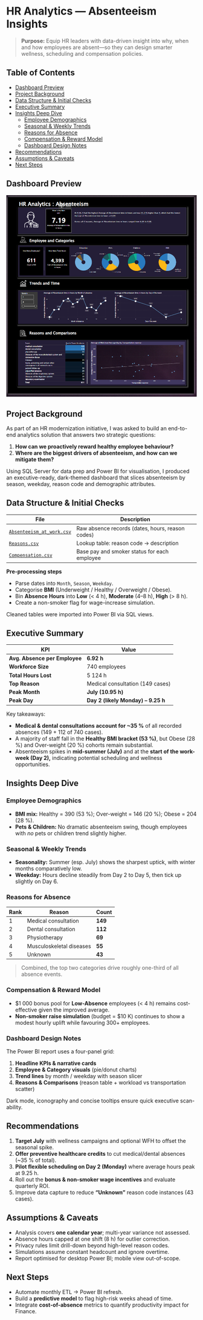 # HR Analytics — Absenteeism Insights

> **Purpose:** Equip HR leaders with data-driven insight into why, when and how employees are absent—so they can design smarter wellness, scheduling and compensation policies.


## Table of Contents
- [Dashboard Preview](#dashboard-preview)
- [Project Background](#project-background)
- [Data Structure & Initial Checks](#data-structure--initial-checks)
- [Executive Summary](#executive-summary)
- [Insights Deep Dive](#insights-deep-dive)
  - [Employee Demographics](#employee-demographics)
  - [Seasonal & Weekly Trends](#seasonal--weekly-trends)
  - [Reasons for Absence](#reasons-for-absence)
  - [Compensation & Reward Model](#compensation--reward-model)
  - [Dashboard Design Notes](#dashboard-design-notes)
- [Recommendations](#recommendations)
- [Assumptions & Caveats](#assumptions--caveats)
- [Next Steps](#next-steps)

## Dashboard Preview

![dashboard](https://github.com/ndomah1/HR-Analytics-Absenteeism-Insights/blob/main/images/HR%20Analytics%20Dashboard.png)


## Project Background
As part of an HR modernization initiative, I was asked to build an end-to-end analytics solution that answers two strategic questions:

1. **How can we proactively reward healthy employee behaviour?**  
2. **Where are the biggest drivers of absenteeism, and how can we mitigate them?**

Using SQL Server for data prep and Power BI for visualisation, I produced an executive-ready, dark-themed dashboard that slices absenteeism by season, weekday, reason code and demographic attributes.


## Data Structure & Initial Checks
| File | Description |
|------|-------------|
| [`Absenteeism_at_work.csv`](https://github.com/ndomah1/HR-Analytics-Absenteeism-Insights/blob/main/data/Absenteeism_at_work.csv) | Raw absence records (dates, hours, reason codes) |
| [`Reasons.csv`](https://github.com/ndomah1/HR-Analytics-Absenteeism-Insights/blob/main/data/Reasons.csv) | Lookup table: reason code → description |
| [`Compensation.csv`](https://github.com/ndomah1/HR-Analytics-Absenteeism-Insights/blob/main/data/compensation.csv) | Base pay and smoker status for each employee |

**Pre-processing steps**

* Parse dates into `Month`, `Season`, `Weekday`.
* Categorise **BMI** (Underweight / Healthy / Overweight / Obese).
* Bin **Absence Hours** into **Low** (< 4 h), **Moderate** (4–8 h), **High** (> 8 h).
* Create a non-smoker flag for wage-increase simulation.

Cleaned tables were imported into Power BI via SQL views.


## Executive Summary
| KPI | Value |
|-----|-------|
| **Avg. Absence per Employee** | **6.92 h** |
| **Workforce Size** | 740 employees |
| **Total Hours Lost** | 5 124 h |
| **Top Reason** | Medical consultation (149 cases) |
| **Peak Month** | **July (10.95 h)** |
| **Peak Day** | **Day 2 (likely Monday) – 9.25 h** |

Key takeaways:

* **Medical & dental consultations account for ~35 %** of all recorded absences (149 + 112 of 740 cases).  
* A majority of staff fall in the **Healthy BMI bracket (53 %)**, but Obese (28 %) and Over-weight (20 %) cohorts remain substantial.  
* Absenteeism spikes in **mid-summer (July)** and at the **start of the work-week (Day 2),** indicating potential scheduling and wellness opportunities.


## Insights Deep Dive

### Employee Demographics
* **BMI mix:** Healthy = 390 (53 %); Over-weight = 146 (20 %); Obese = 204 (28 %).  
* **Pets & Children:** No dramatic absenteeism swing, though employees with *no* pets or children trend slightly higher.

### Seasonal & Weekly Trends
* **Seasonality:** Summer (esp. July) shows the sharpest uptick, with winter months comparatively low.  
* **Weekday:** Hours decline steadily from Day 2 to Day 5, then tick up slightly on Day 6.

### Reasons for Absence
| Rank | Reason | Count |
|------|--------|-------|
| 1 | Medical consultation | **149** |
| 2 | Dental consultation | **112** |
| 3 | Physiotherapy | **69** |
| 4 | Musculoskeletal diseases | **55** |
| 5 | Unknown | **43** |

> Combined, the top two categories drive roughly one-third of all absence events.

### Compensation & Reward Model
* \$1 000 bonus pool for **Low-Absence** employees (< 4 h) remains cost-effective given the improved average.  
* **Non-smoker raise simulation** (budget = \$10 K) continues to show a modest hourly uplift while favouring 300+ employees.

### Dashboard Design Notes
The Power BI report uses a four-panel grid:

1. **Headline KPIs & narrative cards**  
2. **Employee & Category visuals** (pie/donut charts)  
3. **Trend lines** by month / weekday with season slicer  
4. **Reasons & Comparisons** (reason table + workload vs transportation scatter)

Dark mode, iconography and concise tooltips ensure quick executive scan-ability.


## Recommendations
1. **Target July** with wellness campaigns and optional WFH to offset the seasonal spike.  
2. **Offer preventive healthcare credits** to cut medical/dental absences (~35 % of total).  
3. **Pilot flexible scheduling on Day 2 (Monday)** where average hours peak at 9.25 h.  
4. Roll out the **bonus & non-smoker wage incentives** and evaluate quarterly ROI.  
5. Improve data capture to reduce **“Unknown”** reason code instances (43 cases).


## Assumptions & Caveats
* Analysis covers **one calendar year**; multi-year variance not assessed.  
* Absence hours capped at one shift (8 h) for outlier correction.  
* Privacy rules limit drill-down beyond high-level reason codes.  
* Simulations assume constant headcount and ignore overtime.  
* Report optimised for desktop Power BI; mobile view out-of-scope.


## Next Steps
* Automate monthly ETL → Power BI refresh.  
* Build a **predictive model** to flag high-risk weeks ahead of time.  
* Integrate **cost-of-absence** metrics to quantify productivity impact for Finance.
